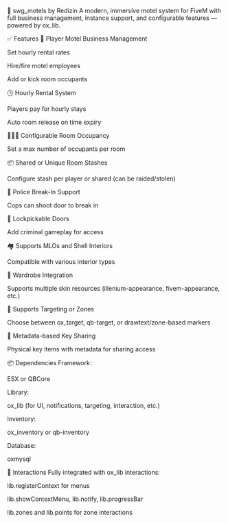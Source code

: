🏨 swg_motels by Redizin
A modern, immersive motel system for FiveM with full business management, instance support, and configurable features — powered by ox_lib.

✅ Features
🏢 Player Motel Business Management

Set hourly rental rates

Hire/fire motel employees

Add or kick room occupants

🕒 Hourly Rental System

Players pay for hourly stays

Auto room release on time expiry

🧑‍🤝‍🧑 Configurable Room Occupancy

Set a max number of occupants per room

📦 Shared or Unique Room Stashes

Configure stash per player or shared (can be raided/stolen)

🚓 Police Break-In Support

Cops can shoot door to break in

🧰 Lockpickable Doors

Add criminal gameplay for access

🏘️ Supports MLOs and Shell Interiors

Compatible with various interior types

👕 Wardrobe Integration

Supports multiple skin resources (illenium-appearance, fivem-appearance, etc.)

🎯 Supports Targeting or Zones

Choose between ox_target, qb-target, or drawtext/zone-based markers

🔑 Metadata-based Key Sharing

Physical key items with metadata for sharing access

📦 Dependencies
Framework:

ESX or QBCore

Library:

ox_lib (for UI, notifications, targeting, interaction, etc.)

Inventory:

ox_inventory or qb-inventory

Database:

oxmysql

🧩 Interactions
Fully integrated with ox_lib interactions:

lib.registerContext for menus

lib.showContextMenu, lib.notify, lib.progressBar

lib.zones and lib.points for zone interactions
